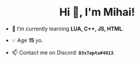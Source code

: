 <h1 align="center">Hi 👋, I'm Mihai!</h1>

- 🌱 I’m currently learning **LUA, C++, JS, HTML**.

- 💡 Age **15** yo.

- 📫 Contact me on Discord: **`D3sTeptu#4013`**.
